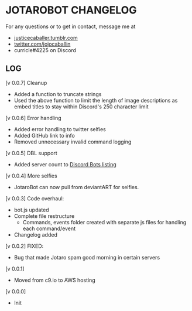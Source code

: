 JOTAROBOT CHANGELOG
===

For any questions or to get in contact, message me at

- [justicecaballer.tumblr.com](http://justicecaballer.tumblr.com)
- [twitter.com/jojocaballin](http://twitter.com/jojocaballin)
- curricle#4225 on Discord

LOG
---

[v 0.0.7]
Cleanup

- Added a function to truncate strings
- Used the above function to limit the length of image descriptions as embed titles to stay within Discord's 250 character limit

[v 0.0.6]
Error handling

- Added error handling to twitter selfies
- Added GitHub link to info
- Removed unnecessary invalid command logging

[v 0.0.5]
DBL support

- Added server count to [Discord Bots listing](https://discordbots.org/bot/521800145894113311)


[v 0.0.4]
More selfies

- JotaroBot can now pull from deviantART for selfies.

[v 0.0.3]
Code overhaul:

- bot.js updated
- Complete file restructure
  - Commands, events folder created with separate js files for handling each command/event
- Changelog added

[v 0.0.2]
FIXED:

- Bug that made Jotaro spam good morning in certain servers

[v 0.0.1]

- Moved from c9.io to AWS hosting

[v 0.0.0]

- Init